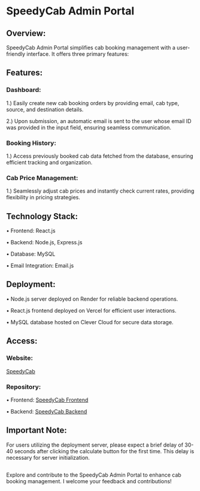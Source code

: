 # SpeedyCab Admin Portal
## Overview:
  SpeedyCab Admin Portal simplifies cab booking management with a user-friendly interface. It offers three primary features:
## Features:

### Dashboard:

1.) Easily create new cab booking orders by providing email, cab type, source, and destination details.

2.) Upon submission, an automatic email is sent to the user whose email ID was provided in the input field, ensuring seamless communication.

### Booking History:
1.) Access previously booked cab data fetched from the database, ensuring efficient tracking and organization.

### Cab Price Management:

1.) Seamlessly adjust cab prices and instantly check current rates, providing flexibility in pricing strategies.

## Technology Stack:
• Frontend: React.js

• Backend: Node.js, Express.js

• Database: MySQL

• Email Integration: Email.js
## Deployment:

• Node.js server deployed on Render for reliable backend operations.

• React.js frontend deployed on Vercel for efficient user interactions.

• MySQL database hosted on Clever Cloud for secure data storage.
## Access:
### Website:
  [SpeedyCab](https://cab-frontend-seven.vercel.app/)
### Repository:

  • Frontend: [SpeedyCab Frontend](https://github.com/himanshu9699/cab-frontend)

  • Backend:  [SpeedyCab Backend](https://github.com/himanshu9699/cab-backend)

## Important Note:

For users utilizing the deployment server, please expect a brief delay of 30-40 seconds after clicking the calculate button for the first time. This delay is necessary for server initialization.
##
Explore and contribute to the SpeedyCab Admin Portal to enhance cab booking management. I welcome your feedback and contributions!
